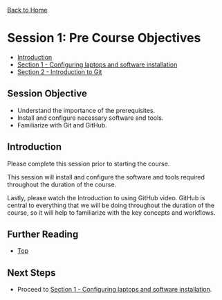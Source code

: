[Back to Home](../README.md)

# Session 1: Pre Course Objectives

- [Introduction](#Introduction)
- [Section 1 - Configuring laptops and software installation](installation_guide.md)
- [Section 2 - Introduction to Git](intro_to_git.md)

## Session Objective

- Understand the importance of the prerequisites.
- Install and configure necessary software and tools.
- Familiarize with Git and GitHub.

## Introduction

Please complete this session prior to starting the course.

This session will install and configure the software and tools required throughout the duration of the course.

Lastly, please watch the Introduction to using GitHub video. GitHub is central to everything that we will be doing throughout the duration of the course, so it will help to familiarize with the key concepts and workflows.

## Further Reading

- [Top](#Pre-Course-Objectives)

## Next Steps

- Proceed to [Section 1 - Configuring laptops and software installation](installation_guide.md).
